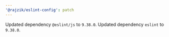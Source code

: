 ```yaml
---
'@rajzik/eslint-config': patch
---
```


Updated dependency `@eslint/js` to `9.38.0`.
Updated dependency `eslint` to `9.38.0`.
